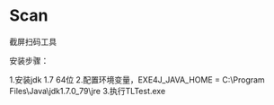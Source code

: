 # Scan
截屏扫码工具

安装步骤：

1.安装jdk 1.7 64位 
2.配置环境变量，EXE4J_JAVA_HOME = C:\Program Files\Java\jdk1.7.0_79\jre
3.执行TLTest.exe 
